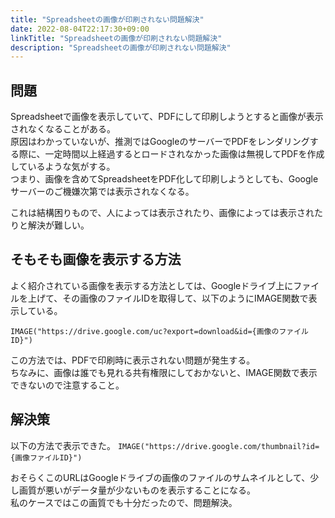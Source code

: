 ```yaml
---
title: "Spreadsheetの画像が印刷されない問題解決"
date: 2022-08-04T22:17:30+09:00
linkTitle: "Spreadsheetの画像が印刷されない問題解決"
description: "Spreadsheetの画像が印刷されない問題解決"
---
```


## 問題
Spreadsheetで画像を表示していて、PDFにして印刷しようとすると画像が表示されなくなることがある。  
原因はわかっていないが、推測ではGoogleのサーバーでPDFをレンダリングする際に、一定時間以上経過するとロードされなかった画像は無視してPDFを作成しているような気がする。  
つまり、画像を含めてSpreadsheetをPDF化して印刷しようとしても、Googleサーバーのご機嫌次第では表示されなくなる。  

これは結構困りもので、人によっては表示されたり、画像によっては表示されたりと解決が難しい。

## そもそも画像を表示する方法
よく紹介されている画像を表示する方法としては、Googleドライブ上にファイルを上げて、その画像のファイルIDを取得して、以下のようにIMAGE関数で表示している。  

`IMAGE("https://drive.google.com/uc?export=download&id={画像のファイルID}")`

この方法では、PDFで印刷時に表示されない問題が発生する。  
ちなみに、画像は誰でも見れる共有権限にしておかないと、IMAGE関数で表示できないので注意すること。  

## 解決策
以下の方法で表示できた。
`IMAGE("https://drive.google.com/thumbnail?id={画像ファイルID}")`  

おそらくこのURLはGoogleドライブの画像のファイルのサムネイルとして、少し画質が悪いがデータ量が少ないものを表示することになる。  
私のケースではこの画質でも十分だったので、問題解決。  
